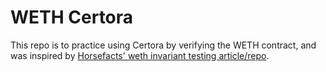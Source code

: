 # WETH Certora

This repo is to practice using Certora by verifying the WETH contract, and was inspired by [Horsefacts' weth invariant testing article/repo](https://github.com/horsefacts/weth-invariant-testing).

